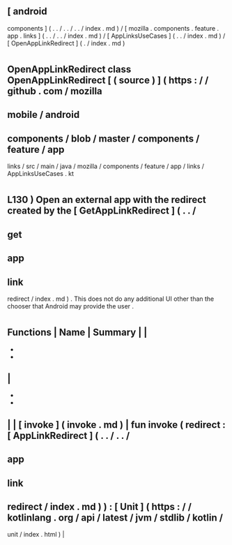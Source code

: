 [
android
-
components
]
(
.
.
/
.
.
/
.
.
/
index
.
md
)
/
[
mozilla
.
components
.
feature
.
app
.
links
]
(
.
.
/
.
.
/
index
.
md
)
/
[
AppLinksUseCases
]
(
.
.
/
index
.
md
)
/
[
OpenAppLinkRedirect
]
(
.
/
index
.
md
)
#
OpenAppLinkRedirect
class
OpenAppLinkRedirect
[
(
source
)
]
(
https
:
/
/
github
.
com
/
mozilla
-
mobile
/
android
-
components
/
blob
/
master
/
components
/
feature
/
app
-
links
/
src
/
main
/
java
/
mozilla
/
components
/
feature
/
app
/
links
/
AppLinksUseCases
.
kt
#
L130
)
Open
an
external
app
with
the
redirect
created
by
the
[
GetAppLinkRedirect
]
(
.
.
/
-
get
-
app
-
link
-
redirect
/
index
.
md
)
.
This
does
not
do
any
additional
UI
other
than
the
chooser
that
Android
may
provide
the
user
.
#
#
#
Functions
|
Name
|
Summary
|
|
-
-
-
|
-
-
-
|
|
[
invoke
]
(
invoke
.
md
)
|
fun
invoke
(
redirect
:
[
AppLinkRedirect
]
(
.
.
/
.
.
/
-
app
-
link
-
redirect
/
index
.
md
)
)
:
[
Unit
]
(
https
:
/
/
kotlinlang
.
org
/
api
/
latest
/
jvm
/
stdlib
/
kotlin
/
-
unit
/
index
.
html
)
|
